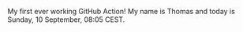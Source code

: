 My first ever working GitHub Action!
My name is Thomas and today is Sunday, 10 September, 08:05 CEST. 
